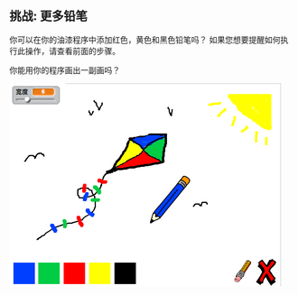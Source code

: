 ## 挑战: 更多铅笔

你可以在你的油漆程序中添加红色，黄色和黑色铅笔吗？ 如果您想要提醒如何执行此操作，请查看前面的步骤。

你能用你的程序画出一副画吗？

![screenshot](images/paint-final.png)
